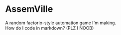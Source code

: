 AssemVille
==========
A random factorio-style automation game I'm making.  
How do I code in markdown? (PLZ I NOOB)